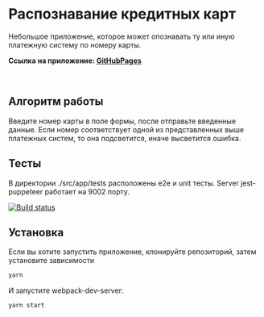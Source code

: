 # Распознавание кредитных карт

Небольшое приложение, которое может опознавать ту или иную платежную систему по номеру карты.

**Ссылка на приложение: [GitHubPages][gitPages]**

</br>

## Алгоритм работы

Введите номер карты в поле формы, после отправьте введенные данные. Если номер соответствует одной из представленных выше платежных систем, то она подсветится, иначе высветится ошибка.

## Teсты

В директории ./src/app/tests расположены e2e и unit тесты. Server jest-puppeteer работает на 9002 порту. 

[![Build status](https://ci.appveyor.com/api/projects/status/tkm0psa9eadbjg3a?svg=true)](https://ci.appveyor.com/project/KirillKazakoff/credcard)

## Установка
Если вы хотите запустить приложение, клонируйте репозиторий, затем установите зависимости

```sh
yarn
```
И запустите webpack-dev-server:
```sh
yarn start
```



[GitPages]: https://kirillkazakoff.github.io/credCard/

